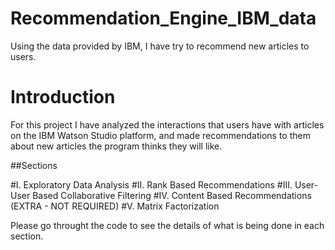 # Recommendation_Engine_IBM_data
Using the data provided by IBM, I have try to recommend new articles to users.

# Introduction

  For this project I have analyzed the interactions that users have with articles on the IBM Watson Studio platform, and made
  recommendations to them about new articles the program thinks they will like.
  
##Sections
  
#I. Exploratory Data Analysis
#II. Rank Based Recommendations
#III. User-User Based Collaborative Filtering
#IV. Content Based Recommendations (EXTRA - NOT REQUIRED)
#V. Matrix Factorization
  
Please go throught the code to see the details of what is being done in each section.
  
  
